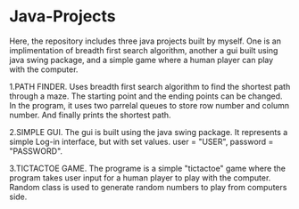 # Java-Projects

Here, the repository includes three java projects built by myself. One is an implimentation of breadth first search algorithm, another a gui built using java swing package, and a simple game where a human player can play with the computer.

 1.PATH FINDER.
 Uses breadth first search algorithm to find the shortest path through a maze. The starting point and the ending points can be changed. In the program, it uses two parrelal queues   to store row number and column number. And finally prints the shortest path.

2.SIMPLE GUI.
The gui is built using the java swing package. It represents a simple Log-in interface, but with set values.
   user  = "USER",  password  = "PASSWORD".
      
3.TICTACTOE GAME.
The programe is a simple "tictactoe" game where the program takes user input for a human player to play with the computer. Random class is used to generate random numbers to play from computers side.
